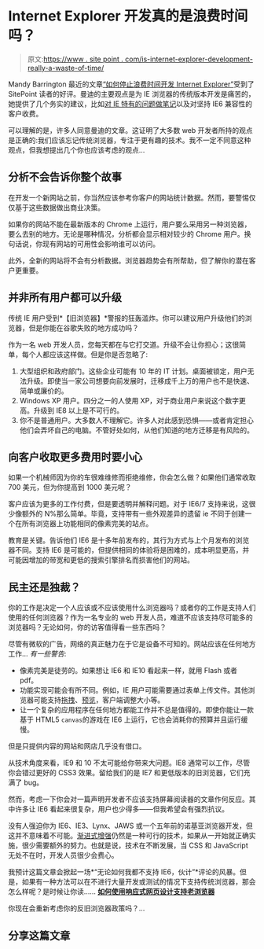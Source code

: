 # Internet Explorer 开发真的是浪费时间吗？

> 原文:[https://www . site point . com/is-internet-explorer-development-really-a-waste-of-time/](https://www.sitepoint.com/is-internet-explorer-development-really-a-waste-of-time/)

Mandy Barrington 最近的文章[“如何停止浪费时间开发 Internet Explorer”](https://www.sitepoint.com/how-to-stop-wasting-time-developing-for-internet-explorer/)受到了 SitePoint 读者的好评。曼迪的主要观点是为 IE 浏览器的传统版本开发是痛苦的，她提供了几个务实的建议，比如[对 IE 特有的问题做笔记](https://www.sitepoint.com/10-fixes-for-ie6-problems/)以及对坚持 IE6 兼容性的客户收费。

可以理解的是，许多人同意曼迪的文章。这证明了大多数 web 开发者所持的观点是正确的:我们应该忘记传统浏览器，专注于更有趣的技术。我不一定不同意这种观点，但我想提出几个你也应该考虑的观点…

## 分析不会告诉你整个故事

在开发一个新网站之前，你当然应该参考你客户的网站统计数据。然而，要警惕仅仅基于这些数据做出商业决策。

如果你的网站不能在最新版本的 Chrome 上运行，用户要么采用另一种浏览器，要么去别的地方。无论是哪种情况，分析都会显示相对较少的 Chrome 用户。换句话说，你现有网站的可用性会影响谁可以访问。

此外，全新的网站将不会有分析数据。浏览器趋势会有所帮助，但了解你的潜在客户更重要。

## 并非所有用户都可以升级

传统 IE 用户受到*【旧浏览器】*警报的狂轰滥炸。你可以建议用户升级他们的浏览器，但是你能在谷歌失败的地方成功吗？

作为一名 web 开发人员，您每天都在与它打交道。升级不会让你担心；这很简单，每个人都应该这样做。但是你是否忽略了:

1.  大型组织和政府部门。这些企业可能有 10 年的 IT 计划。桌面被锁定，用户无法升级。即使当一家公司想要向前发展时，迁移成千上万的用户也不是快速、简单或廉价的。
2.  Windows XP 用户。四分之一的人使用 XP，对于商业用户来说这个数字更高。升级到 IE8 以上是不可行的。
3.  你不是普通用户。大多数人不理解它。许多人对此感到恐惧——或者肯定担心他们会弄坏自己的电脑。不管好处如何，从他们知道的地方迁移是有风险的。

## 向客户收取更多费用时要小心

如果一个机械师因为你的车很难维修而拒绝维修，你会怎么做？如果他们通常收取 700 美元，但为你提高到 1000 美元呢？

客户应该为更多的工作付费，但是要透明并解释问题。对于 IE6/7 支持来说，这很少像额外的 N%那么简单。毕竟，支持带有一些外观差异的遗留 ie 不同于创建一个在所有浏览器上功能相同的像素完美的站点。

教育是关键。告诉他们 IE6 是十多年前发布的，其行为方式与上个月发布的浏览器不同。支持 IE6 是可能的，但提供相同的体验将是困难的，成本明显更高，并可能因增加的带宽和更低的搜索引擎排名而损害他们的网站。

## 民主还是独裁？

你的工作是决定一个人应该或不应该使用什么浏览器吗？或者你的工作是支持人们使用的任何浏览器？作为一名专业的 web 开发人员，难道不应该支持尽可能多的浏览器吗？无论如何，你的访客值得看一些东西吗？

尽管有微软的广告，网络的真正魅力在于它是设备不可知的。网站应该在任何地方工作… *有一些警告*:

*   像素完美是徒劳的。如果想让 IE6 和 IE10 看起来一样，就用 Flash 或者 pdf。
*   功能实现可能会有所不同。例如，IE 用户可能需要通过表单上传文件。其他浏览器可能支持[拖拽](https://www.sitepoint.com/html5-file-drag-and-drop/)、[预览](https://www.sitepoint.com/html5-javascript-open-dropped-files/)，客户端调整大小等。
*   让一个复杂的应用程序在任何地方都能工作并不总是值得的。即使你能让一款基于 HTML5 `canvas`的游戏在 IE6 上运行，它也会消耗你的预算并且运行缓慢。

但是只提供内容的网站和网店几乎没有借口。

从技术角度来看，IE9 和 10 不太可能给你带来大问题。IE8 通常可以工作，尽管你会错过更好的 CSS3 效果。留给我们的是 IE7 和更低版本的旧浏览器，它们充满了 bug。

然而，考虑一下你会对一篇声明开发者不应该支持屏幕阅读器的文章作何反应。其中许多让 IE6 看起来很复杂，用户也少得多——但我希望会有强烈抗议。

没有人强迫你为 IE6、IE3、Lynx、JAWS 或一个五年前的诺基亚浏览器开发，但这并不意味着不可能。[渐进式增强](https://www.sitepoint.com/progressive-enhancement-graceful-degradation-basics/)仍然是一种可行的技术，如果从一开始就正确实施，很少需要额外的努力。也就是说，技术在不断发展，当 CSS 和 JavaScript 无处不在时，开发人员很少会费心。

我预计这篇文章会掀起一场*“无论如何我都不支持 IE6，伙计”*评论的风暴。但是，如果有一种方法可以在不进行大量开发或测试的情况下支持传统浏览器，那会怎么样呢？是时候让你读……
[**如何使用响应式网页设计支持老浏览器**](https://www.sitepoint.com/support-old-browsers-responsive-web-design/)

你现在会重新考虑你的反旧浏览器政策吗？…

## 分享这篇文章